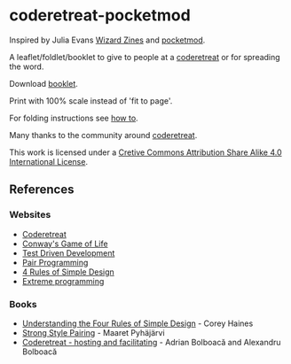 # coderetreat-pocketmod 

Inspired by Julia Evans [Wizard Zines](https://wizardzines.com/) and [pocketmod](https://pocketmod.com/).

A leaflet/foldlet/booklet to give to people at a [coderetreat](https://coderetreat.org) or for spreading the word.

Download [booklet](coderetreat-pocketmod-booklet.pdf).

Print with 100% scale instead of 'fit to page'.

For folding instructions see [how to](https://pocketmod.com/howto).

Many thanks to the community around [coderetreat](https://coderetreat.org).

This work is licensed under a <a rel="license" href="https://creativecommons.org/licenses/by-sa/4.0/">Cretive Commons Attribution Share Alike 4.0 International License</a>.

## References

### Websites

* [Coderetreat](https://www.coderetreat.org/)
* [Conway's Game of Life](https://en.wikipedia.org/wiki/Conway%27s_Game_of_Life)
* [Test Driven Development](https://en.wikipedia.org/wiki/Test-driven_development)
* [Pair Programming](https://en.wikipedia.org/wiki/Pair_programming)
* [4 Rules of Simple Design](https://www.martinfowler.com/bliki/BeckDesignRules.html)
* [Extreme programming](https://en.wikipedia.org/wiki/Extreme_programming)

### Books

* [Understanding the Four Rules of Simple Design](https://leanpub.com/4rulesofsimpledesign) - Corey Haines
* [Strong Style Pairing](https://leanpub.com/StrongStylePairProgramming) - Maaret Pyhäjärvi
* [Coderetreat - hosting and facilitating](https://leanpub.com/coderetreat) - Adrian Bolboacă and Alexandru Bolboacă


